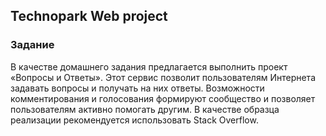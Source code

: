 ## Technopark Web project

### Задание

В качестве домашнего задания предлагается выполнить проект «Вопросы и Ответы». Этот сервис позволит пользователям Интернета задавать вопросы и получать на них ответы. Возможности комментирования и голосования формируют сообщество и позволяет пользователям активно помогать другим. В качестве образца реализации рекомендуется использовать Stack Overflow.

